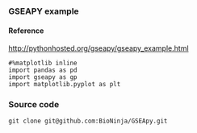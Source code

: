 ### GSEAPY example

#### Reference

http://pythonhosted.org/gseapy/gseapy_example.html

```
#%matplotlib inline
import pandas as pd
import gseapy as gp
import matplotlib.pyplot as plt

```

### Source code 

```
git clone git@github.com:BioNinja/GSEApy.git
```

